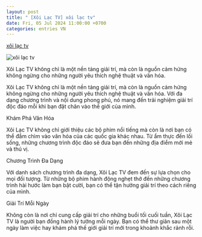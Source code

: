 ```yaml
---
layout: post
title: " [Xôi Lạc TV] xôi lạc tv"
date: Fri, 05 Jul 2024 11:00:00 +0700
categories: entries VN
---
```

[xôi lạc tv](https://sotnmt.hanoi.gov.vn/dvctt/news/20240704/3451.html)

![xôi lạc tv](https://data.imagebet.ph/xiazai/Picture/10088.jpg)

Xôi Lạc TV không chỉ là một nền tảng giải trí, mà còn là nguồn cảm hứng không ngừng cho những người yêu thích nghệ thuật và văn hóa.

Xôi Lạc TV không chỉ là một nền tảng giải trí, mà còn là nguồn cảm hứng không ngừng cho những người yêu thích nghệ thuật và văn hóa. Với đa dạng chương trình và nội dung phong phú, nó mang đến trải nghiệm giải trí độc đáo mỗi khi bạn đặt chân vào thế giới của mình.

Khám Phá Văn Hóa

Xôi Lạc TV không chỉ giới thiệu các bộ phim nổi tiếng mà còn là nơi bạn có thể đắm chìm vào văn hóa của các quốc gia khác nhau. Từ ẩm thực đến lối sống, những chương trình độc đáo sẽ đưa bạn đến những địa điểm mới mẻ và thú vị.

Chương Trình Đa Dạng

Với danh sách chương trình đa dạng, Xôi Lạc TV đem đến sự lựa chọn cho mọi đối tượng. Từ những bộ phim hành động nghẹt thở đến những chương trình hài hước làm bạn bật cười, bạn có thể tận hưởng giải trí theo cách riêng của mình.

Giải Trí Mỗi Ngày

Không còn là nơi chỉ cung cấp giải trí cho những buổi tối cuối tuần, Xôi Lạc TV là người bạn đồng hành lý tưởng mỗi ngày. Bạn có thể thư giãn sau một ngày làm việc hay khám phá thế giới giải trí mới trong khoảnh khắc rảnh rỗi.

